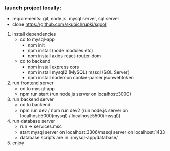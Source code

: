 ### launch project locally:

- requirements: git, node.js, mysql server, sql server
- clone https://github.com/skubichrupki/sqool
  
1. install dependencies
    - cd to mysql-app
      - npm init
      - npm install (node modules etc)
      - npm install axios react-router-dom
    - cd to backend
      - npm install express cors
      - npm install mysql2 (MySQL) mssql (SQL Server)
      - npm install nodemon cookie-parser jsonwebtoken
2. run frontend server
    - cd to mysql-app
    - npm run start (run node.js server on localhost:3000)
3. run backend server
    - cd to backend
    - npm run dev / npm run dev2 (run node.js server on localhost:5000(mysql) / localhost:5500(mssql))
4. run database server
    - run -> services.msc
    - start mysql server on localhost:3306/mssql server on localhost:1433
    - database scripts are in ./mysql-app/database/
5. enjoy


  